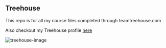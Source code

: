 ## Treehouse

This repo is for all my course files completed through teamtreehouse.com

Also checkout my Treehouse profile [here](https://teamtreehouse.com/johnkuzda)

![treehouse-image](https://cloud.githubusercontent.com/assets/16196725/11725636/8508b818-9f2f-11e5-98e2-f4c4cd5210fe.jpg)

